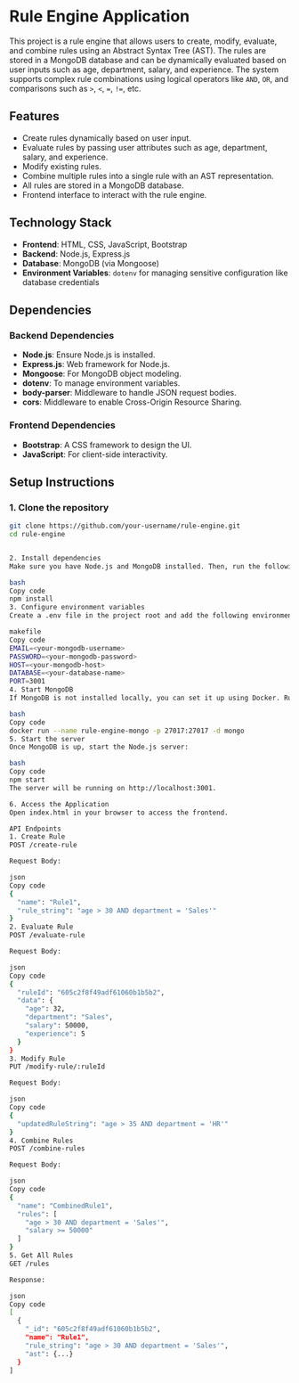 # Rule Engine Application

This project is a rule engine that allows users to create, modify, evaluate, and combine rules using an Abstract Syntax Tree (AST). The rules are stored in a MongoDB database and can be dynamically evaluated based on user inputs such as age, department, salary, and experience. The system supports complex rule combinations using logical operators like `AND`, `OR`, and comparisons such as `>`, `<`, `=`, `!=`, etc.

## Features

- Create rules dynamically based on user input.
- Evaluate rules by passing user attributes such as age, department, salary, and experience.
- Modify existing rules.
- Combine multiple rules into a single rule with an AST representation.
- All rules are stored in a MongoDB database.
- Frontend interface to interact with the rule engine.

## Technology Stack

- **Frontend**: HTML, CSS, JavaScript, Bootstrap
- **Backend**: Node.js, Express.js
- **Database**: MongoDB (via Mongoose)
- **Environment Variables**: `dotenv` for managing sensitive configuration like database credentials

## Dependencies

### Backend Dependencies

- **Node.js**: Ensure Node.js is installed.
- **Express.js**: Web framework for Node.js.
- **Mongoose**: For MongoDB object modeling.
- **dotenv**: To manage environment variables.
- **body-parser**: Middleware to handle JSON request bodies.
- **cors**: Middleware to enable Cross-Origin Resource Sharing.

### Frontend Dependencies

- **Bootstrap**: A CSS framework to design the UI.
- **JavaScript**: For client-side interactivity.

## Setup Instructions

### 1. Clone the repository

```bash
git clone https://github.com/your-username/rule-engine.git
cd rule-engine


2. Install dependencies
Make sure you have Node.js and MongoDB installed. Then, run the following command:

bash
Copy code
npm install
3. Configure environment variables
Create a .env file in the project root and add the following environment variables:

makefile
Copy code
EMAIL=<your-mongodb-username>
PASSWORD=<your-mongodb-password>
HOST=<your-mongodb-host>
DATABASE=<your-database-name>
PORT=3001
4. Start MongoDB
If MongoDB is not installed locally, you can set it up using Docker. Run the following command to start a MongoDB container:

bash
Copy code
docker run --name rule-engine-mongo -p 27017:27017 -d mongo
5. Start the server
Once MongoDB is up, start the Node.js server:

bash
Copy code
npm start
The server will be running on http://localhost:3001.

6. Access the Application
Open index.html in your browser to access the frontend.

API Endpoints
1. Create Rule
POST /create-rule

Request Body:

json
Copy code
{
  "name": "Rule1",
  "rule_string": "age > 30 AND department = 'Sales'"
}
2. Evaluate Rule
POST /evaluate-rule

Request Body:

json
Copy code
{
  "ruleId": "605c2f8f49adf61060b1b5b2",
  "data": {
    "age": 32,
    "department": "Sales",
    "salary": 50000,
    "experience": 5
  }
}
3. Modify Rule
PUT /modify-rule/:ruleId

Request Body:

json
Copy code
{
  "updatedRuleString": "age > 35 AND department = 'HR'"
}
4. Combine Rules
POST /combine-rules

Request Body:

json
Copy code
{
  "name": "CombinedRule1",
  "rules": [
    "age > 30 AND department = 'Sales'",
    "salary >= 50000"
  ]
}
5. Get All Rules
GET /rules

Response:

json
Copy code
[
  {
    "_id": "605c2f8f49adf61060b1b5b2",
    "name": "Rule1",
    "rule_string": "age > 30 AND department = 'Sales'",
    "ast": {...}
  }
]
